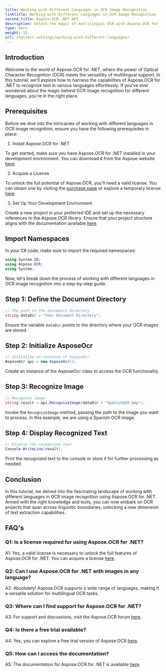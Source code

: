 ```yaml
---
title: Working with Different Languages in OCR Image Recognition
linktitle: Working with Different Languages in OCR Image Recognition
second_title: Aspose.OCR .NET API
description: Unlock the magic of multilingual OCR with Aspose.OCR for .NET. Extract text effortlessly in various languages.
type: docs
weight: 15
url: /net/ocr-settings/working-with-different-languages/
---
```

## Introduction

Welcome to the world of Aspose.OCR for .NET, where the power of Optical Character Recognition (OCR) meets the versatility of multilingual support. In this tutorial, we'll explore how to harness the capabilities of Aspose.OCR for .NET to recognize text in various languages effortlessly. If you've ever wondered about the magic behind OCR image recognition for different languages, you're in the right place.

## Prerequisites

Before we dive into the intricacies of working with different languages in OCR image recognition, ensure you have the following prerequisites in place:

1. Install Aspose.OCR for .NET

To get started, make sure you have Aspose.OCR for .NET installed in your development environment. You can download it from the Aspose website [here](https://releases.aspose.com/ocr/net/).

2. Acquire a License

To unlock the full potential of Aspose.OCR, you'll need a valid license. You can obtain one by visiting the [purchase page](https://purchase.aspose.com/buy) or explore a temporary license [here](https://purchase.aspose.com/temporary-license/).

3. Set Up Your Development Environment

Create a new project in your preferred IDE and set up the necessary references to the Aspose.OCR library. Ensure that your project structure aligns with the documentation available [here](https://reference.aspose.com/ocr/net/).

## Import Namespaces

In your C# code, make sure to import the required namespaces:

```csharp
using System.IO;
using Aspose.OCR;
using System;
```

Now, let's break down the process of working with different languages in OCR image recognition into a step-by-step guide.

## Step 1: Define the Document Directory

```csharp
// The path to the documents directory.
string dataDir = "Your Document Directory";
```

Ensure the variable `dataDir` points to the directory where your OCR images are stored.

## Step 2: Initialize AsposeOcr

```csharp
// Initialize an instance of AsposeOcr
AsposeOcr api = new AsposeOcr();
```

Create an instance of the AsposeOcr class to access the OCR functionality.

## Step 3: Recognize Image

```csharp
// Recognize image
string result = api.RecognizeImage(dataDir + "SpanishOCR.bmp");
```

Invoke the `RecognizeImage` method, passing the path to the image you want to process. In this example, we are using a Spanish OCR image.

## Step 4: Display Recognized Text

```csharp
// Display the recognized text
Console.WriteLine(result);
```

Print the recognized text to the console or store it for further processing as needed.

## Conclusion

In this tutorial, we delved into the fascinating landscape of working with different languages in OCR image recognition using Aspose.OCR for .NET. Armed with the right knowledge and tools, you can now embark on OCR projects that span across linguistic boundaries, unlocking a new dimension of text extraction capabilities.

## FAQ's

### Q1: Is a license required for using Aspose.OCR for .NET?

A1: Yes, a valid license is necessary to unlock the full features of Aspose.OCR for .NET. You can acquire a license [here](https://purchase.aspose.com/buy).

### Q2: Can I use Aspose.OCR for .NET with images in any language?

A2: Absolutely! Aspose.OCR supports a wide range of languages, making it a versatile solution for multilingual OCR tasks.

### Q3: Where can I find support for Aspose.OCR for .NET?

A3: For support and discussions, visit the Aspose.OCR forum [here](https://forum.aspose.com/c/ocr/16).

### Q4: Is there a free trial available?

A4: Yes, you can explore a free trial version of Aspose.OCR [here](https://releases.aspose.com/).

### Q5: How can I access the documentation?

A5: The documentation for Aspose.OCR for .NET is available [here](https://reference.aspose.com/ocr/net/).
